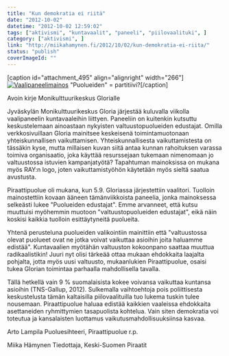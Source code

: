 ```yaml
---
title: "Kun demokratia ei riitä"
date: "2012-10-02"
datetime: "2012-10-02 12:59:02"
tags: ["aktivismi", "kuntavaalit", "paneeli", "piilovaalituki", ]
category: ["aktivismi", ]
link: "http://miikahamynen.fi/2012/10/02/kun-demokratia-ei-riita/"
status: "publish"
coverImageId: ""
---
```


\[caption id="attachment\_495" align="alignright" width="266"\][![](http://miikahamynen.fi/wp-content/uploads/2012/10/CRW_0009-266x400.jpg "Vaalipaneelimainos")](http://miikahamynen.fi/wp-content/uploads/2012/10/CRW_0009.jpg) "Puolueiden" = partitiivi?\[/caption\]

Avoin kirje Monikulttuurikeskus Glorialle

Jyväskylän Monikulttuurikeskus Gloria järjestää kuluvalla viikolla vaalipaneelin kuntavaaleihin liittyen. Paneeliin on kuitenkin kutsuttu keskustelemaan ainoastaan nykyisten valtuustopuolueiden edustajat. Omilla verkkosivuillaan Gloria mainitsee keskeisenä toimintamuotonaan yhteiskunnallisen vaikuttamisen. Yhteiskunnallisesta vaikuttamistesta on tässäkin kyse, mutta millaisen kuvan siitä antaa kunnan rahoituksen varassa toimiva organisaatio, joka käyttää resurssejaan tukemaan nimenomaan jo valtuustossa istuvien kampanjatyötä? Tapahtuman mainoksissa on mukana myös RAY:n logo, joten vaikuttamistyöhön käytetään myös sieltä saatua avustusta.

Piraattipuolue oli mukana, kun 5.9. Gloriassa järjestettiin vaalitori. Tuolloin mainostettiin kovaan ääneen tämänviikkoista paneelia, jonka mainoksessa selkeästi lukee "Puolueiden edustajat". Emme arvanneet, että kutsu muuttuisi myöhemmin muotoon "valtuustopuolueiden edustajat", eikä näin koskisi kaikkia tuolloin esittäytyneitä puolueita.

Yhtenä perusteluna puolueiden valikointiin mainittiin että "valtuustossa olevat puolueet ovat ne jotka voivat vaikuttaa asioihin joita haluamme edistää". Kuntavaalien myötähän valtuuston kokoonpano saattaa muuttua radikaalistikin! Juuri nyt olisi tärkeää ottaa mukaan ehdokkaita laajalta pohjalta, jotta myös uusi valtuusto, mukaanlukien Piraattipuolue, osaisi tukea Glorian toimintaa parhaalla mahdollisella tavalla.

Tällä hetkellä vain 9 % suomalaisista kokee voivansa vaikuttaa kuntansa asioihin (TNS-Gallup, 2012). Sulkemalla vaihtoehtoja pois poliittisesta keskustelusta tämän kaltaisilla piilovaalituilla tuo lukema tuskin tulee nousemaan. Piraattipuolue haluaa edistää kaikkien vaaleissa ehdokkaita asettaneiden ryhmittymien tasapuolista kohtelua. Vain siten demokratia voi toteutua ja kansalaisten luottamus vaikutusmahdollisuuksiinsa kasvaa.

Arto Lampila Puoluesihteeri, Piraattipuolue r.p.

Miika Hämynen Tiedottaja, Keski-Suomen Piraatit
